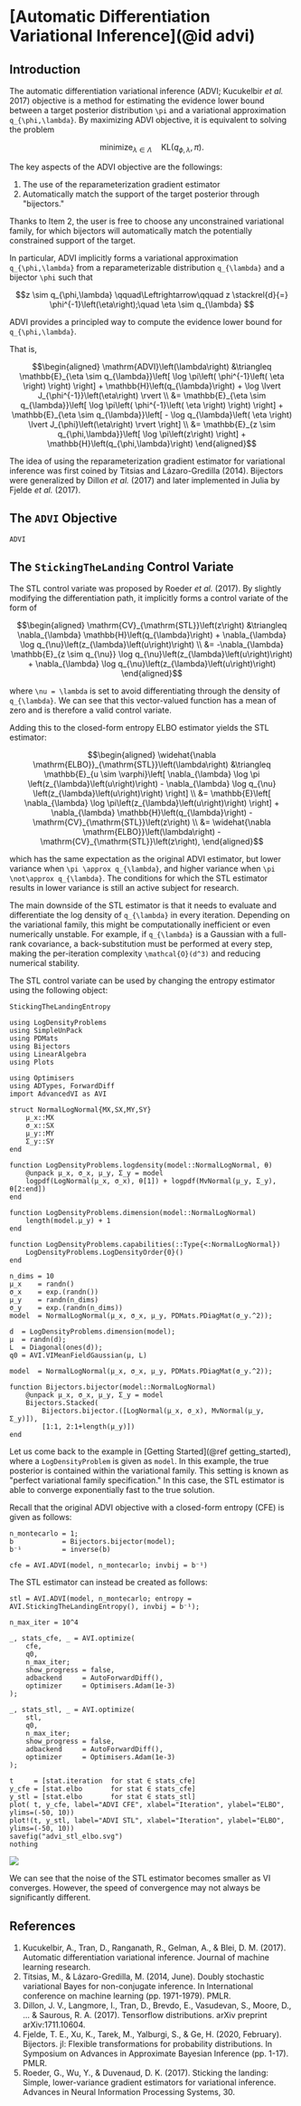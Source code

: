 
# [Automatic Differentiation Variational Inference](@id advi)

## Introduction

The automatic differentiation variational inference (ADVI; Kucukelbir *et al.* 2017) objective is a method for estimating the evidence lower bound between a target posterior distribution ``\pi`` and a variational approximation ``q_{\phi,\lambda}``.
By maximizing ADVI objective, it is equivalent to solving the problem

```math
  \mathrm{minimize}_{\lambda \in \Lambda}\quad \mathrm{KL}\left(q_{\phi,\lambda}, \pi\right).
```

The key aspects of the ADVI objective are the followings:
1. The use of the reparameterization gradient estimator
2. Automatically match the support of the target posterior through "bijectors."

Thanks to Item 2, the user is free to choose any unconstrained variational family, for which
bijectors will automatically match the potentially constrained support of the target.

In particular, ADVI implicitly forms a variational approximation ``q_{\phi,\lambda}``
from a reparameterizable distribution ``q_{\lambda}`` and a bijector ``\phi`` such that
```math
z \sim  q_{\phi,\lambda} \qquad\Leftrightarrow\qquad
z \stackrel{d}{=} \phi^{-1}\left(\eta\right);\quad \eta \sim q_{\lambda} 
```
ADVI provides a principled way to compute the evidence lower bound for ``q_{\phi,\lambda}``.

That is,

```math
\begin{aligned}
\mathrm{ADVI}\left(\lambda\right)
&\triangleq
\mathbb{E}_{\eta \sim q_{\lambda}}\left[
  \log \pi\left( \phi^{-1}\left( \eta \right) \right)
\right]
+ \mathbb{H}\left(q_{\lambda}\right)
+ \log \lvert J_{\phi^{-1}}\left(\eta\right) \rvert \\
&=
\mathbb{E}_{\eta \sim q_{\lambda}}\left[
  \log \pi\left( \phi^{-1}\left( \eta \right) \right)
\right]
+
\mathbb{E}_{\eta \sim q_{\lambda}}\left[
  - \log q_{\lambda}\left( \eta \right) \lvert J_{\phi}\left(\eta\right) \rvert
\right] \\
&=
\mathbb{E}_{z \sim q_{\phi,\lambda}}\left[ \log \pi\left(z\right) \right]
+
\mathbb{H}\left(q_{\phi,\lambda}\right)
\end{aligned}
```

The idea of using the reparameterization gradient estimator for variational inference was first 
coined by Titsias and Lázaro-Gredilla (2014).
Bijectors were generalized by Dillon *et al.* (2017) and later implemented in Julia by
Fjelde *et al.* (2017).

## The `ADVI` Objective

```@docs
ADVI
```

## The `StickingTheLanding` Control Variate

The STL control variate was proposed by Roeder *et al.* (2017).
By slightly modifying the differentiation path, it implicitly forms a control variate of the form of
```math
\begin{aligned}
  \mathrm{CV}_{\mathrm{STL}}\left(z\right) 
  &\triangleq 
  \nabla_{\lambda} \mathbb{H}\left(q_{\lambda}\right) + \nabla_{\lambda} \log q_{\nu}\left(z_{\lambda}\left(u\right)\right) \\
  &=
  -\nabla_{\lambda} \mathbb{E}_{z \sim q_{\nu}} \log q_{\nu}\left(z_{\lambda}\left(u\right)\right) + \nabla_{\lambda} \log q_{\nu}\left(z_{\lambda}\left(u\right)\right)
\end{aligned}
```
where ``\nu = \lambda`` is set to avoid differentiating through the density of ``q_{\lambda}``.
We can see that this vector-valued function has a mean of zero and is therefore a valid control variate.
 
Adding this to the closed-form entropy ELBO estimator yields the STL estimator:
```math
\begin{aligned}
  \widehat{\nabla \mathrm{ELBO}}_{\mathrm{STL}}\left(\lambda\right)
    &\triangleq \mathbb{E}_{u \sim \varphi}\left[ 
	  \nabla_{\lambda} \log \pi \left(z_{\lambda}\left(u\right)\right) 
	  - 
	  \nabla_{\lambda} \log q_{\nu} \left(z_{\lambda}\left(u\right)\right)
	\right] 
	\\
    &= 
	\mathbb{E}\left[ \nabla_{\lambda} \log \pi\left(z_{\lambda}\left(u\right)\right) \right] 
    + 
	\nabla_{\lambda} \mathbb{H}\left(q_{\lambda}\right) 
	- 
	\mathrm{CV}_{\mathrm{STL}}\left(z\right)
	\\
    &= 
	\widehat{\nabla \mathrm{ELBO}}\left(\lambda\right)
    - 
	\mathrm{CV}_{\mathrm{STL}}\left(z\right),
\end{aligned}
```
which has the same expectation as the original ADVI estimator, but lower variance when ``\pi \approx q_{\lambda}``, and higher variance when ``\pi \not\approx q_{\lambda}``.
The conditions for which the STL estimator results in lower variance is still an active subject for research.

The main downside of the STL estimator is that it needs to evaluate and differentiate the log density of ``q_{\lambda}`` in every iteration.
Depending on the variational family, this might be computationally inefficient or even numerically unstable.
For example, if ``q_{\lambda}`` is a Gaussian with a full-rank covariance, a back-substitution must be performed at every step, making the per-iteration complexity ``\mathcal{O}(d^3)`` and reducing numerical stability.


The STL control variate can be used by changing the entropy estimator using the following object:
```@docs
StickingTheLandingEntropy
```

```@setup stl
using LogDensityProblems
using SimpleUnPack
using PDMats
using Bijectors
using LinearAlgebra
using Plots

using Optimisers
using ADTypes, ForwardDiff
import AdvancedVI as AVI

struct NormalLogNormal{MX,SX,MY,SY}
    μ_x::MX
    σ_x::SX
    μ_y::MY
    Σ_y::SY
end

function LogDensityProblems.logdensity(model::NormalLogNormal, θ)
    @unpack μ_x, σ_x, μ_y, Σ_y = model
    logpdf(LogNormal(μ_x, σ_x), θ[1]) + logpdf(MvNormal(μ_y, Σ_y), θ[2:end])
end

function LogDensityProblems.dimension(model::NormalLogNormal)
    length(model.μ_y) + 1
end

function LogDensityProblems.capabilities(::Type{<:NormalLogNormal})
    LogDensityProblems.LogDensityOrder{0}()
end

n_dims = 10
μ_x    = randn()
σ_x    = exp.(randn())
μ_y    = randn(n_dims)
σ_y    = exp.(randn(n_dims))
model  = NormalLogNormal(μ_x, σ_x, μ_y, PDMats.PDiagMat(σ_y.^2));

d  = LogDensityProblems.dimension(model);
μ  = randn(d);
L  = Diagonal(ones(d));
q0 = AVI.VIMeanFieldGaussian(μ, L)

model  = NormalLogNormal(μ_x, σ_x, μ_y, PDMats.PDiagMat(σ_y.^2));

function Bijectors.bijector(model::NormalLogNormal)
    @unpack μ_x, σ_x, μ_y, Σ_y = model
    Bijectors.Stacked(
        Bijectors.bijector.([LogNormal(μ_x, σ_x), MvNormal(μ_y, Σ_y)]),
        [1:1, 2:1+length(μ_y)])
end
```

Let us come back to the example in [Getting Started](@ref getting_started), where a `LogDensityProblem` is given as `model`.
In this example, the true posterior is contained within the variational family.
This setting is known as "perfect variational family specification."
In this case, the STL estimator is able to converge exponentially fast to the true solution.

Recall that the original ADVI objective with a closed-form entropy (CFE) is given as follows:
```@example stl
n_montecarlo = 1;
b            = Bijectors.bijector(model);
b⁻¹          = inverse(b)

cfe = AVI.ADVI(model, n_montecarlo; invbij = b⁻¹)
```
The STL estimator can instead be created as follows:
```@example stl
stl = AVI.ADVI(model, n_montecarlo; entropy = AVI.StickingTheLandingEntropy(), invbij = b⁻¹);
```

```@setup stl
n_max_iter = 10^4

_, stats_cfe, _ = AVI.optimize(
    cfe,
    q0,
    n_max_iter;
	show_progress = false,
    adbackend     = AutoForwardDiff(),
    optimizer     = Optimisers.Adam(1e-3)
); 

_, stats_stl, _ = AVI.optimize(
    stl,
    q0,
    n_max_iter;
	show_progress = false,
    adbackend     = AutoForwardDiff(),
    optimizer     = Optimisers.Adam(1e-3)
); 

t     = [stat.iteration  for stat ∈ stats_cfe]
y_cfe = [stat.elbo       for stat ∈ stats_cfe]
y_stl = [stat.elbo       for stat ∈ stats_stl]
plot( t, y_cfe, label="ADVI CFE", xlabel="Iteration", ylabel="ELBO", ylims=(-50, 10))
plot!(t, y_stl, label="ADVI STL", xlabel="Iteration", ylabel="ELBO", ylims=(-50, 10))
savefig("advi_stl_elbo.svg")
nothing
```
![](advi_stl_elbo.svg)

We can see that the noise of the STL estimator becomes smaller as VI converges.
However, the speed of convergence may not always be significantly different.

## References
1. Kucukelbir, A., Tran, D., Ranganath, R., Gelman, A., & Blei, D. M. (2017). Automatic differentiation variational inference. Journal of machine learning research.
2. Titsias, M., & Lázaro-Gredilla, M. (2014, June). Doubly stochastic variational Bayes for non-conjugate inference. In International conference on machine learning (pp. 1971-1979). PMLR.
3. Dillon, J. V., Langmore, I., Tran, D., Brevdo, E., Vasudevan, S., Moore, D., ... & Saurous, R. A. (2017). Tensorflow distributions. arXiv preprint arXiv:1711.10604.
4. Fjelde, T. E., Xu, K., Tarek, M., Yalburgi, S., & Ge, H. (2020, February). Bijectors. jl: Flexible transformations for probability distributions. In Symposium on Advances in Approximate Bayesian Inference (pp. 1-17). PMLR.
5. Roeder, G., Wu, Y., & Duvenaud, D. K. (2017). Sticking the landing: Simple, lower-variance gradient estimators for variational inference. Advances in Neural Information Processing Systems, 30.


